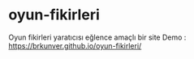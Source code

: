 # oyun-fikirleri
Oyun fikirleri yaratıcısı eğlence amaçlı bir site
Demo : https://brkunver.github.io/oyun-fikirleri/
